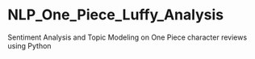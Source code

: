 # NLP_One_Piece_Luffy_Analysis
Sentiment Analysis and Topic Modeling on One Piece character reviews using Python
